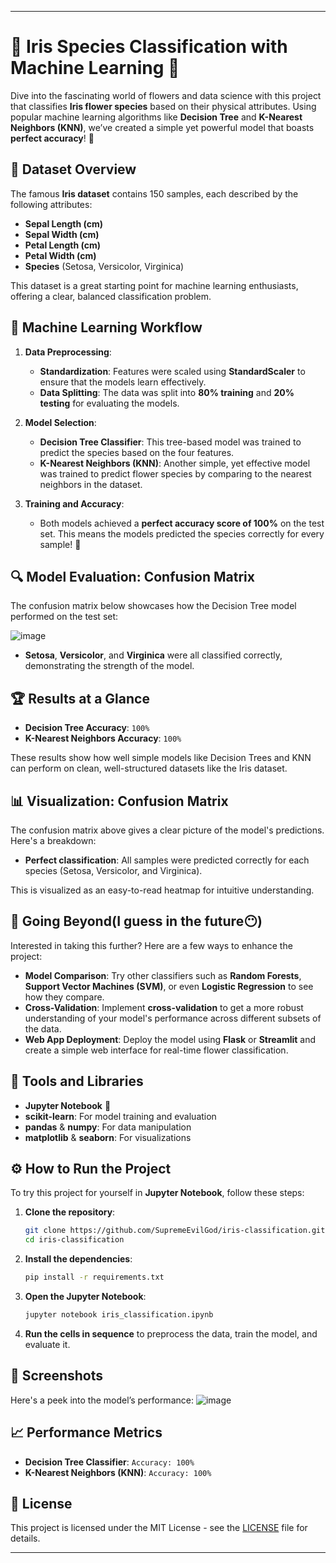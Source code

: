 
---

# 🌸 Iris Species Classification with Machine Learning 🌸

Dive into the fascinating world of flowers and data science with this project that classifies **Iris flower species** based on their physical attributes. Using popular machine learning algorithms like **Decision Tree** and **K-Nearest Neighbors (KNN)**, we’ve created a simple yet powerful model that boasts **perfect accuracy**! 🌟

## 📂 Dataset Overview

The famous **Iris dataset** contains 150 samples, each described by the following attributes:
- **Sepal Length (cm)**
- **Sepal Width (cm)**
- **Petal Length (cm)**
- **Petal Width (cm)**
- **Species** (Setosa, Versicolor, Virginica)

This dataset is a great starting point for machine learning enthusiasts, offering a clear, balanced classification problem.

## 🧠 Machine Learning Workflow

1. **Data Preprocessing**:
   - **Standardization**: Features were scaled using **StandardScaler** to ensure that the models learn effectively.
   - **Data Splitting**: The data was split into **80% training** and **20% testing** for evaluating the models.

2. **Model Selection**:
   - **Decision Tree Classifier**: This tree-based model was trained to predict the species based on the four features.
   - **K-Nearest Neighbors (KNN)**: Another simple, yet effective model was trained to predict flower species by comparing to the nearest neighbors in the dataset.

3. **Training and Accuracy**:
   - Both models achieved a **perfect accuracy score of 100%** on the test set. This means the models predicted the species correctly for every sample! 🎯

## 🔍 Model Evaluation: Confusion Matrix

The confusion matrix below showcases how the Decision Tree model performed on the test set:

![image](https://github.com/user-attachments/assets/f164acf5-ce5a-407f-a891-5bdad63d9a23)

- **Setosa**, **Versicolor**, and **Virginica** were all classified correctly, demonstrating the strength of the model.

## 🏆 Results at a Glance

- **Decision Tree Accuracy**: `100%`
- **K-Nearest Neighbors Accuracy**: `100%`

These results show how well simple models like Decision Trees and KNN can perform on clean, well-structured datasets like the Iris dataset.

## 📊 Visualization: Confusion Matrix

The confusion matrix above gives a clear picture of the model's predictions. Here's a breakdown:
- **Perfect classification**: All samples were predicted correctly for each species (Setosa, Versicolor, and Virginica).
  
This is visualized as an easy-to-read heatmap for intuitive understanding.

## 🚀 Going Beyond(I guess in the future😶)

Interested in taking this further? Here are a few ways to enhance the project:
- **Model Comparison**: Try other classifiers such as **Random Forests**, **Support Vector Machines (SVM)**, or even **Logistic Regression** to see how they compare.
- **Cross-Validation**: Implement **cross-validation** to get a more robust understanding of your model's performance across different subsets of the data.
- **Web App Deployment**: Deploy the model using **Flask** or **Streamlit** and create a simple web interface for real-time flower classification.

## 🧰 Tools and Libraries

- **Jupyter Notebook** 📓
- **scikit-learn**: For model training and evaluation
- **pandas** & **numpy**: For data manipulation
- **matplotlib** & **seaborn**: For visualizations

## ⚙️ How to Run the Project

To try this project for yourself in **Jupyter Notebook**, follow these steps:

1. **Clone the repository**:
   ```bash
   git clone https://github.com/SupremeEvilGod/iris-classification.git
   cd iris-classification
   ```

2. **Install the dependencies**:
   ```bash
   pip install -r requirements.txt
   ```

3. **Open the Jupyter Notebook**:
   ```bash
   jupyter notebook iris_classification.ipynb
   ```

4. **Run the cells in sequence** to preprocess the data, train the model, and evaluate it.

## 📸 Screenshots

Here's a peek into the model’s performance:
![image](https://github.com/user-attachments/assets/f164acf5-ce5a-407f-a891-5bdad63d9a23)


## 📈 Performance Metrics

- **Decision Tree Classifier**: `Accuracy: 100%`
- **K-Nearest Neighbors (KNN)**: `Accuracy: 100%`

## 📝 License
This project is licensed under the MIT License - see the [LICENSE](LICENSE) file for details.

---
